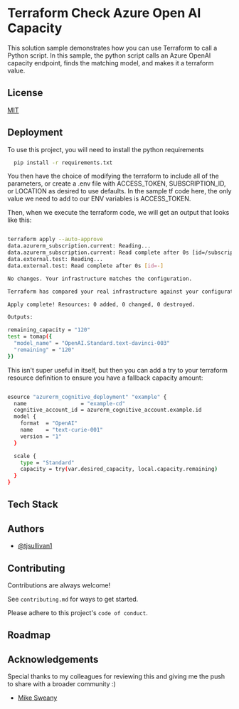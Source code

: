 
# Terraform Check Azure Open AI Capacity

This solution sample demonstrates how you can use Terraform to call a Python script. In this sample, the python script calls an Azure OpenAI capacity endpoint, finds the matching model, and makes it a terraform value.


## License

[MIT](https://choosealicense.com/licenses/mit/)


## Deployment

To use this project, you will need to install the python requirements

```bash
  pip install -r requirements.txt
```

You then have the choice of modifying the terraform to include all of the parameters, or create a .env file with ACCESS_TOKEN, SUBSCRIPTION_ID, or LOCATION as desired to use defaults. In the sample tf code here, the only value we need to add to our ENV variables is ACCESS_TOKEN. 

Then, when we execute the terraform code, we will get an output that looks like this:
```bash

terraform apply --auto-approve
data.azurerm_subscription.current: Reading...
data.azurerm_subscription.current: Read complete after 0s [id=/subscriptions/<sub>]
data.external.test: Reading...
data.external.test: Read complete after 0s [id=-]

No changes. Your infrastructure matches the configuration.

Terraform has compared your real infrastructure against your configuration and found no differences, so no changes are needed.

Apply complete! Resources: 0 added, 0 changed, 0 destroyed.

Outputs:

remaining_capacity = "120"
test = tomap({
  "model_name" = "OpenAI.Standard.text-davinci-003"
  "remaining" = "120"
})
```

This isn't super useful in itself, but then you can add a try to your terraform resource definition to ensure you have a fallback capacity amount:

```bash

esource "azurerm_cognitive_deployment" "example" {
  name                 = "example-cd"
  cognitive_account_id = azurerm_cognitive_account.example.id
  model {
    format  = "OpenAI"
    name    = "text-curie-001"
    version = "1"
  }

  scale {
    type = "Standard"
    capacity = try(var.desired_capacity, local.capacity.remaining)
  }
}

```


## Tech Stack


## Authors

- [@tjsullivan1](https://www.github.com/tjsullivan1)


## Contributing

Contributions are always welcome!

See `contributing.md` for ways to get started.

Please adhere to this project's `code of conduct`.


## Roadmap


## Acknowledgements

Special thanks to my colleagues for reviewing this and giving me the push to share with a broader community :)

 - [Mike Sweany](https://www.linkedin.com/in/mikesweany/)